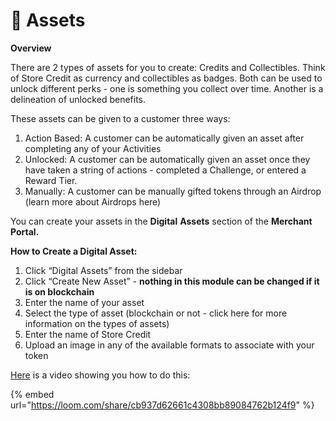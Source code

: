 # 🍕 Assets

**Overview**

There are 2 types of assets for you to create: Credits and Collectibles. Think of Store Credit as currency and collectibles as badges. Both can be used to unlock different perks - one is something you collect over time. Another is a delineation of unlocked benefits.

These assets can be given to a customer three ways:

1. Action Based: A customer can be automatically given an asset after completing any of your Activities
2. Unlocked: A customer can be automatically given an asset once they have taken a string of actions - completed a Challenge, or entered a Reward Tier.
3. Manually: A customer can be manually gifted tokens through an Airdrop (learn more about Airdrops here)

You can create your assets in the **Digital** **Assets** section of the **Merchant Portal.**

**How to Create a Digital Asset:**

1. Click “Digital Assets” from the sidebar
2. Click “Create New Asset” - **nothing in this module can be changed if it is on blockchain**
3. Enter the name of your asset
4. Select the type of asset (blockchain or not - click here for more information on the types of assets)
5. Enter the name of Store Credit
6. Upload an image in any of the available formats to associate with your token

[Here](https://loom.com/share/cb937d62661c4308bb89084762b124f9) is a video showing you how to do this:

{% embed url="https://loom.com/share/cb937d62661c4308bb89084762b124f9" %}
